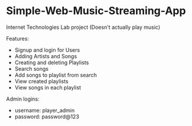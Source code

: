 # Simple-Web-Music-Streaming-App
Internet Technologies Lab project (Doesn't actually play music)

Features:
- Signup and login for Users
- Adding Artists and Songs
- Creating and deleting Playlists
- Search songs
- Add songs to playlist from search
- View created playlists
- View songs in each playlist

Admin logins:
- username: player_admin
- password: password@123
